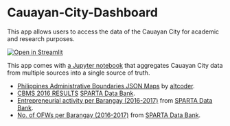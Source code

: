 # Cauayan-City-Dashboard

This app allows users to access the data of the Cauayan City for academic and research purposes.

[![Open in Streamlit](https://static.streamlit.io/badges/streamlit_badge_black_white.svg)](https://cauayan-city-dash-board-by-rbmz.streamlit.app)

This app comes with [a Jupyter notebook](https://github.com/Zay-Ben/Cauayan-City-Dashboard/blob/main/Single%20Source%20of%20Truth.ipynb) that aggregates Cauayan City data from multiple sources into a single source of truth.
* [Philippines Administrative Boundaries JSON Maps](https://github.com/altcoder/philippines-psgc-shapefiles) by [altcoder](https://github.com/altcoder).
* [CBMS 2016 RESULTS](https://sparta.dap.edu.ph/sgp/data-bank/50) [SPARTA Data Bank](https://sparta.dap.edu.ph/sgp/data-bank).
* [Entrepreneurial activity per Barangay (2016-2017)](https://sparta.dap.edu.ph/sgp/data-bank/51) from [SPARTA Data Bank](https://sparta.dap.edu.ph/sgp/data-bank).
* [No. of OFWs per Barangay (2016-2017)](https://sparta.dap.edu.ph/sgp/data-bank/54) from [SPARTA Data Bank](https://sparta.dap.edu.ph/sgp/data-bank).
